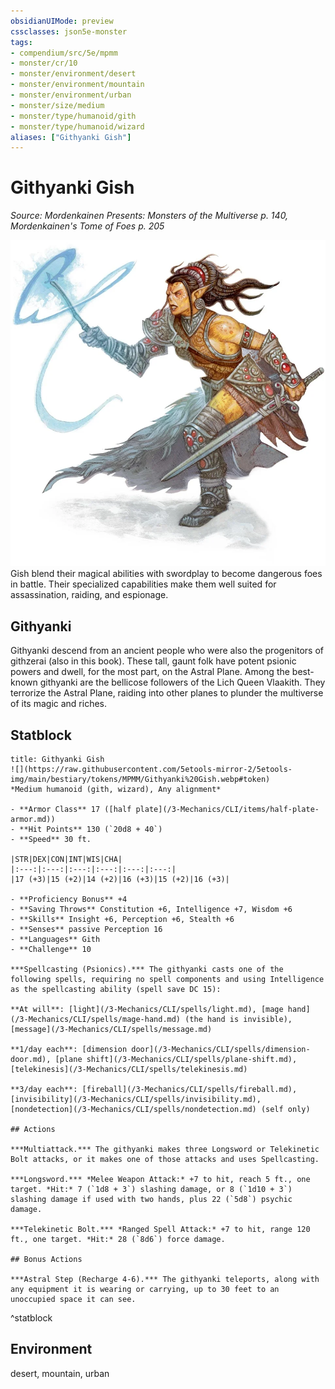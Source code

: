 ```yaml
---
obsidianUIMode: preview
cssclasses: json5e-monster
tags:
- compendium/src/5e/mpmm
- monster/cr/10
- monster/environment/desert
- monster/environment/mountain
- monster/environment/urban
- monster/size/medium
- monster/type/humanoid/gith
- monster/type/humanoid/wizard
aliases: ["Githyanki Gish"]
---
```

# Githyanki Gish
*Source: Mordenkainen Presents: Monsters of the Multiverse p. 140, Mordenkainen's Tome of Foes p. 205*  

![](https://raw.githubusercontent.com/5etools-mirror-2/5etools-img/main/bestiary/MPMM/Githyanki%20Gish.webp#right)  
Gish blend their magical abilities with swordplay to become dangerous foes in battle. Their specialized capabilities make them well suited for assassination, raiding, and espionage.

## Githyanki

Githyanki descend from an ancient people who were also the progenitors of githzerai (also in this book). These tall, gaunt folk have potent psionic powers and dwell, for the most part, on the Astral Plane. Among the best-known githyanki are the bellicose followers of the Lich Queen Vlaakith. They terrorize the Astral Plane, raiding into other planes to plunder the multiverse of its magic and riches.


## Statblock

```ad-statblock
title: Githyanki Gish
![](https://raw.githubusercontent.com/5etools-mirror-2/5etools-img/main/bestiary/tokens/MPMM/Githyanki%20Gish.webp#token)
*Medium humanoid (gith, wizard), Any alignment*

- **Armor Class** 17 ([half plate](/3-Mechanics/CLI/items/half-plate-armor.md))
- **Hit Points** 130 (`20d8 + 40`) 
- **Speed** 30 ft.

|STR|DEX|CON|INT|WIS|CHA|
|:---:|:---:|:---:|:---:|:---:|:---:|
|17 (+3)|15 (+2)|14 (+2)|16 (+3)|15 (+2)|16 (+3)|

- **Proficiency Bonus** +4
- **Saving Throws** Constitution +6, Intelligence +7, Wisdom +6
- **Skills** Insight +6, Perception +6, Stealth +6
- **Senses** passive Perception 16
- **Languages** Gith
- **Challenge** 10

***Spellcasting (Psionics).*** The githyanki casts one of the following spells, requiring no spell components and using Intelligence as the spellcasting ability (spell save DC 15):

**At will**: [light](/3-Mechanics/CLI/spells/light.md), [mage hand](/3-Mechanics/CLI/spells/mage-hand.md) (the hand is invisible), [message](/3-Mechanics/CLI/spells/message.md)

**1/day each**: [dimension door](/3-Mechanics/CLI/spells/dimension-door.md), [plane shift](/3-Mechanics/CLI/spells/plane-shift.md), [telekinesis](/3-Mechanics/CLI/spells/telekinesis.md)

**3/day each**: [fireball](/3-Mechanics/CLI/spells/fireball.md), [invisibility](/3-Mechanics/CLI/spells/invisibility.md), [nondetection](/3-Mechanics/CLI/spells/nondetection.md) (self only)

## Actions

***Multiattack.*** The githyanki makes three Longsword or Telekinetic Bolt attacks, or it makes one of those attacks and uses Spellcasting.

***Longsword.*** *Melee Weapon Attack:* +7 to hit, reach 5 ft., one target. *Hit:* 7 (`1d8 + 3`) slashing damage, or 8 (`1d10 + 3`) slashing damage if used with two hands, plus 22 (`5d8`) psychic damage.

***Telekinetic Bolt.*** *Ranged Spell Attack:* +7 to hit, range 120 ft., one target. *Hit:* 28 (`8d6`) force damage.

## Bonus Actions

***Astral Step (Recharge 4-6).*** The githyanki teleports, along with any equipment it is wearing or carrying, up to 30 feet to an unoccupied space it can see.
```
^statblock

## Environment

desert, mountain, urban